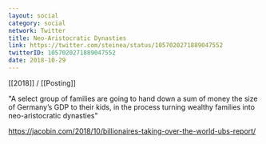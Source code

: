 ```yaml
---
layout: social
category: social
network: Twitter
title: Neo-Aristocratic Dynasties
link: https://twitter.com/steinea/status/1057020271889047552
twitterID: 1057020271889047552
date: 2018-10-29
---
```


[[2018]] / [[Posting]]

"A select group of families are going to hand down a sum of money the size of Germany’s GDP to their kids, in the process turning wealthy families into neo-aristocratic dynasties"

<https://jacobin.com/2018/10/billionaires-taking-over-the-world-ubs-report/>
